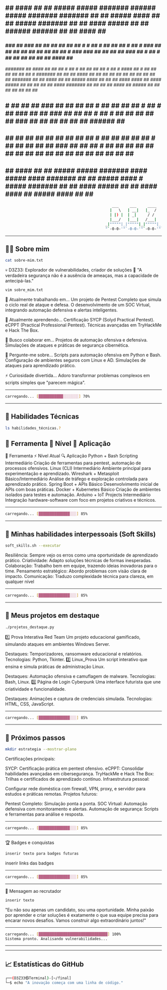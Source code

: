 ```bash

```
 ##   ##   ####    ##   ##  #####     #####   #######  ######             #####   #######  #######  ##   ##   #####    ####    ##   ##   #####            #######  ##   ##             ####    #####   ##   ##  ######   ######   ##   ##    ####     ##      #####
 ### ###    ##     ###  ##   ## ##   ##   ##   ##   #  # ## #            ##   ##   ##   #   ##   #  ###  ##  ##   ##    ##     ##   ##  ##   ##            ##   #  ### ###            ##  ##  ##   ##  ###  ##  # ## #    ##  ##  ##   ##   ##  ##   ####    ##   ##
 #######    ##     #### ##   ##  ##  #         ## #      ##              ##   ##   ## #     ## #    #### ##  #          ##      ## ##   ##   ##            ## #    #######           ##       ##   ##  #### ##    ##      ##  ##  ##   ##  ##       ##  ##   ##   ##
 #######    ##     ## ####   ##  ##   #####    ####      ##              ##   ##   ####     ####    ## ####   #####     ##      ## ##   ##   ##            ####    #######           ##       ##   ##  ## ####    ##      #####   ##   ##  ##       ##  ##   ##   ##
 ## # ##    ##     ##  ###   ##  ##       ##   ## #      ##              ##   ##   ## #     ## #    ##  ###       ##    ##       ###    ##   ##            ## #    ## # ##           ##       ##   ##  ##  ###    ##      ## ##   ##   ##  ##       ######   ##   ##
 ##   ##    ##     ##   ##   ## ##   ##   ##   ##   #    ##              ##   ##   ##       ##   #  ##   ##  ##   ##    ##       ###    ##   ##            ##   #  ##   ##            ##  ##  ##   ##  ##   ##    ##      ##  ##  ##   ##   ##  ##  ##  ##   ##   ##
 ##   ##   ####    ##   ##  #####     #####   #######   ####              #####   ####     #######  ##   ##   #####    ####       #      #####            #######  ##   ##             ####    #####   ##   ##   ####    #### ##   #####     ####   ##  ##    #####

```bash                                                  
                                                ___     ___     ____    ___     ___   
                                               |   \   | __|   |_  /   | __|   | __|  
                                               | |) |  | _|     / /    | _|    | _|   
                                               |___/   |___|   /___|   |___|   |___|  
                                             _|"""""|_|"""""|_|"""""|_|"""""|_|"""""| 
                                             "`-0-0-'"`-0-0-'"`-0-0-'"`-0-0-'"`-0-0-'
```


---

## 🧑‍💻 Sobre mim

```bash
cat sobre-mim.txt
```
💀 D3Z33: Explorador de vulnerabilidades, criador de soluções 👾
"A verdadeira segurança não é a ausência de ameaças, mas a capacidade de antecipá-las."

```bash
vim sobre_mim.txt
```

🔭 Atualmente trabalhando em...
Um projeto de Pentest Completo que simula o ciclo real de ataque e defesa.
O desenvolvimento de um SOC Virtual, integrando automação defensiva e alertas inteligentes.

🌱 Atualmente aprendendo...
Certificação SYCP (Solyd Practical Pentest).
eCPPT (Practical Professional Pentest).
Técnicas avançadas em TryHackMe e Hack The Box.

👯 Busco colaborar em...
Projetos de automação ofensiva e defensiva.
Simulações de ataques e práticas de segurança cibernética.

💬 Pergunte-me sobre...
Scripts para automação ofensiva em Python e Bash.
Configuração de ambientes seguros com Linux e AD.
Simulações de ataques para aprendizado prático.

⚡ Curiosidade divertida...
Adoro transformar problemas complexos em scripts simples que "parecem mágica".

---

```bash
carregando... [███████████░░░░░░░] 70%
```

---

## 🧠 Habilidades Técnicas

```bash
ls habilidades_técnicas.?
```

## 🔨 Ferramenta	🌟 Nível	🧩 Aplicação

🌟 Ferramenta	⚡ Nível Atual	🔍 Aplicação
Python + Bash Scripting	Intermediário	Criação de ferramentas para pentest, automação de processos ofensivos.
Linux (CLI)	Intermediário	Ambiente principal para experimentação e aprendizado.
Wireshark + Metasploit	Básico/Intermediário	Análise de tráfego e exploração controlada para aprendizado prático.
Spring Boot + APIs	Básico	Desenvolvimento inicial de APIs com boas práticas.
Docker + Kubernetes	Básico	Criação de ambientes isolados para testes e automação.
Arduino + IoT Projects	Intermediário	Integração hardware-software com foco em projetos criativos e técnicos.

---

```bash
carregando... [██████████████░░░] 85%
```

---

## 🌟 Minhas habilidades interpessoais (Soft Skills)

```bash
soft_skills.sh --executar
```

Resiliência: Sempre vejo os erros como uma oportunidade de aprendizado prático.
Criatividade: Adapto soluções técnicas de formas inesperadas.
Colaboração: Trabalho bem em equipe, trazendo ideias inovadoras para o time.
Pensamento estratégico: Abordo problemas com visão clara de impacto.
Comunicação: Traduzo complexidade técnica para clareza, em qualquer nível

---

```bash
carregando... [██████████████░░░] 85%
```

---

## 🌌 Meus projetos em destaque

```bash
./projetos_destaque.py
```

1️⃣ Prova Interativa Red Team
Um projeto educacional gamificado, simulando ataques em ambientes Windows Server.

Destaques: Temporizadores, ransomware educacional e relatórios.
Tecnologias: Python, Tkinter.
2️⃣ Linux_Prova
Um script interativo que ensina e simula práticas de administração Linux.

Destaques: Automação ofensiva e camuflagem de malware.
Tecnologias: Bash, Linux.
3️⃣ Página de Login Cyberpunk
Uma interface futurista que une criatividade e funcionalidade.

Destaques: Animações e captura de credenciais simulada.
Tecnologias: HTML, CSS, JavaScript.

---

```bash
carregando... [██████████████░░░] 85%
```

---

## 🚀 Próximos passos

```bash
mkdir estrategia --mostrar-plano
```

Certificações principais:

SYCP: Certificação prática em pentest ofensivo.
eCPPT: Consolidar habilidades avançadas em cibersegurança.
TryHackMe e Hack The Box: Trilhas e certificados de aprendizado contínuo.
Infraestrutura pessoal:

Configurar rede doméstica com firewall, VPN, proxy, e servidor para estudos e práticas remotas.
Projetos futuros:

Pentest Completo: Simulação ponta a ponta.
SOC Virtual: Automação defensiva com monitoramento e alertas.
Automação de segurança: Scripts e ferramentas para análise e resposta.

---

```bash
carregando... [██████████████░░░] 85%
```

---

🏆 Badges e conquistas

```bash
inserir texto para badges futuras
```

inserir links das badges

---

```bash
carregando... [██████████████░░░] 85%
```

---

📜 Mensagem ao recrutador

```bash
inserir texto
```

"Eu não sou apenas um candidato, sou uma oportunidade. Minha paixão por aprender e criar soluções é exatamente o que sua equipe precisa para encarar novos desafios. Vamos construir algo extraordinário juntos!"

---

```bash
carregando... [███████████████████████████████] 100%
Sistema pronto. Analisando vulnerabilidades...
```
---

---

## 📈 Estatísticas do GitHub

```bash
┌──(D3Z33㉿Terminal)-[~/final]
└─$ echo "A inovação começa com uma linha de código."
```


